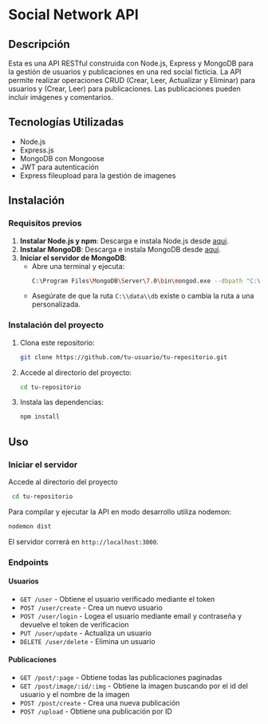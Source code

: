 # Social Network API

## Descripción
Esta es una API RESTful construida con Node.js, Express y MongoDB para la gestión de usuarios y publicaciones en una red social ficticia. La API permite realizar operaciones CRUD (Crear, Leer, Actualizar y Eliminar) para usuarios y (Crear, Leer) para publicaciones. Las publicaciones pueden incluir imágenes y comentarios.

## Tecnologías Utilizadas
- Node.js
- Express.js
- MongoDB con Mongoose
- JWT para autenticación
- Express fileupload para la gestión de imagenes

## Instalación
### Requisitos previos
1. **Instalar Node.js y npm**: Descarga e instala Node.js desde [aqui](https://nodejs.org/).
2. **Instalar MongoDB**: Descarga e instala MongoDB desde [aqui](https://www.mongodb.com/try/download/community).
3. **Iniciar el servidor de MongoDB**:
   - Abre una terminal y ejecuta:
     ```sh
     C:\Program Files\MongoDB\Server\7.0\bin\mongod.exe --dbpath "C:\\data\\db"
     ```
   - Asegúrate de que la ruta `C:\\data\\db` existe o cambia la ruta a una personalizada.

### Instalación del proyecto
1. Clona este repositorio:
   ```sh
   git clone https://github.com/tu-usuario/tu-repositorio.git
   ```
2. Accede al directorio del proyecto:
   ```sh
   cd tu-repositorio
   ```
3. Instala las dependencias:
   ```sh
   npm install
   ```
   
## Uso
### Iniciar el servidor
Accede al directorio del proyecto
```sh
 cd tu-repositorio
```
Para compilar y ejecutar la API en modo desarrollo utiliza nodemon:
```sh
nodemon dist
```
El servidor correrá en `http://localhost:3000`.

### Endpoints
#### Usuarios
- `GET /user` - Obtiene el usuario verificado mediante el token
- `POST /user/create` - Crea un nuevo usuario
- `POST /user/login` - Logea el usuario mediante email y contraseña y devuelve el token de verificacion
- `PUT /user/update` - Actualiza un usuario
- `DELETE /user/delete` - Elimina un usuario

#### Publicaciones
- `GET /post/:page` - Obtiene todas las publicaciones paginadas
- `GET /post/image/:id/:img` - Obtiene la imagen buscando por el id del usuario y el nombre de la imagen
- `POST /post/create` - Crea una nueva publicación
- `POST /upload` - Obtiene una publicación por ID

